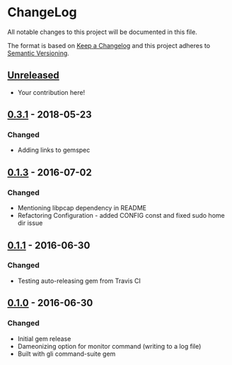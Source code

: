 # ChangeLog

All notable changes to this project will be documented in this file.

The format is based on [Keep a Changelog](KeepAChangelog) and this project
adheres to [Semantic Versioning](Semver).

## [Unreleased]

- Your contribution here!

## [0.3.1] - 2018-05-23
### Changed
- Adding links to gemspec

## [0.1.3] - 2016-07-02
### Changed
- Mentioning libpcap dependency in README
- Refactoring Configuration - added CONFIG const and fixed sudo home dir issue

## [0.1.1] - 2016-06-30
### Changed
- Testing auto-releasing gem from Travis CI

## [0.1.0] - 2016-06-30
### Changed
- Initial gem release
- Dameonizing option for monitor command (writing to a log file)
- Built with gli command-suite gem

[Unreleased]: https://github.com/matthutchinson/lifx_dash/compare/v0.3.1...HEAD
[0.3.1]: https://github.com/matthutchinson/lifx_dash/compare/v0.1.3...v0.3.1
[0.1.3]: https://github.com/matthutchinson/lifx_dash/compare/v0.1.1...v0.1.3
[0.1.1]: https://github.com/matthutchinson/lifx_dash/compare/v0.1.0...v0.1.1
[0.1.0]: https://github.com/matthutchinson/lifx_dash/compare/7cb5751...v0.1.0
[KeepAChangelog]: http://keepachangelog.com/en/1.0.0/
[Semver]: http://semver.org/spec/v2.0.0.html
